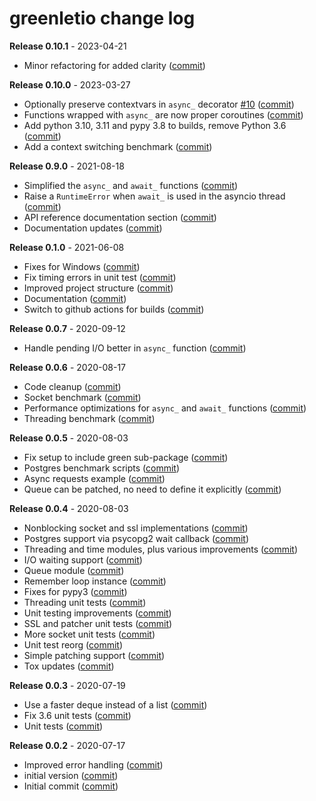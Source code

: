 # greenletio change log

**Release 0.10.1** - 2023-04-21

- Minor refactoring for added clarity ([commit](https://github.com/miguelgrinberg/greenletio/commit/8b7413866dfcb682e304814aa605ff5c7399ec64))

**Release 0.10.0** - 2023-03-27

- Optionally preserve contextvars in `async_` decorator [#10](https://github.com/miguelgrinberg/greenletio/issues/10) ([commit](https://github.com/miguelgrinberg/greenletio/commit/620cb485e8485408cf97c7e7cbc8adcb58e34796))
- Functions wrapped with `async_` are now proper coroutines ([commit](https://github.com/miguelgrinberg/greenletio/commit/be7a59a74986ec098302f4762adbe4dbfd2396fc))
- Add python 3.10, 3.11 and pypy 3.8 to builds, remove Python 3.6 ([commit](https://github.com/miguelgrinberg/greenletio/commit/5fad25fb342805340aef9264e0228c914310d244))
- Add a context switching benchmark ([commit](https://github.com/miguelgrinberg/greenletio/commit/66d57e5c89cc6e01951ae8b4c7de6a1e3dde6657))

**Release 0.9.0** - 2021-08-18

- Simplified the `async_` and `await_` functions ([commit](https://github.com/miguelgrinberg/greenletio/commit/0469db503fdc6fe16685830d9ba25d849e8967af))
- Raise a `RuntimeError` when `await_` is used in the asyncio thread ([commit](https://github.com/miguelgrinberg/greenletio/commit/e7c675fbf35d0709d0e9093f1e820f3781394921))
- API reference documentation section ([commit](https://github.com/miguelgrinberg/greenletio/commit/8cd00033da0b52a858d3fe4cf3d5ece3463b6c52))
- Documentation updates ([commit](https://github.com/miguelgrinberg/greenletio/commit/e547fccb018b272f32d308bd4b865cf93d4f09d4))

**Release 0.1.0** - 2021-06-08

- Fixes for Windows ([commit](https://github.com/miguelgrinberg/greenletio/commit/aad9e42f597d9a0c4c05d0267bafeef10c84601a))
- Fix timing errors in unit test ([commit](https://github.com/miguelgrinberg/greenletio/commit/70f669541f5139136723ff98b2d77d8fd9d60648))
- Improved project structure ([commit](https://github.com/miguelgrinberg/greenletio/commit/85877cb37137e83af5ff0bfa8e57f094477766de))
- Documentation ([commit](https://github.com/miguelgrinberg/greenletio/commit/9818c6036689811badfc5d6149f5398306b20565))
- Switch to github actions for builds ([commit](https://github.com/miguelgrinberg/greenletio/commit/d94af9856c7ae1d8fa539e01337e61c8fa690434))

**Release 0.0.7** - 2020-09-12

- Handle pending I/O better in `async_` function ([commit](https://github.com/miguelgrinberg/greenletio/commit/2c1ab23a3a969db6258d52ca52258ad5e4ef45b6))

**Release 0.0.6** - 2020-08-17

- Code cleanup ([commit](https://github.com/miguelgrinberg/greenletio/commit/d46f45ce1aca78aa7bb95590dd9de2f283c9f827))
- Socket benchmark ([commit](https://github.com/miguelgrinberg/greenletio/commit/6a05d076bb69192a3454a41f608240e72f2e3865))
- Performance optimizations for `async_` and `await_` functions ([commit](https://github.com/miguelgrinberg/greenletio/commit/68890209bbf5b8559915acb1ea2441bc8950a256))
- Threading benchmark ([commit](https://github.com/miguelgrinberg/greenletio/commit/cfde239fbea29ea33fde9a78bd9d8954095ab407))

**Release 0.0.5** - 2020-08-03

- Fix setup to include green sub-package ([commit](https://github.com/miguelgrinberg/greenletio/commit/5625f33d557c3fc99f3402261d335de701133435))
- Postgres benchmark scripts ([commit](https://github.com/miguelgrinberg/greenletio/commit/a165464ea4cc6528a3fa04b477cb57ff29a1c5bc))
- Async requests example ([commit](https://github.com/miguelgrinberg/greenletio/commit/90ea05f5456bbc587fe0b7416160bccdd7fb8171))
- Queue can be patched, no need to define it explicitly ([commit](https://github.com/miguelgrinberg/greenletio/commit/003f1f6a56a0e2d203bdf19a31497004814d7866))

**Release 0.0.4** - 2020-08-03

- Nonblocking socket and ssl implementations ([commit](https://github.com/miguelgrinberg/greenletio/commit/b1dde1342514365bfe1b6a282047b77d3e50e601))
- Postgres support via psycopg2 wait callback ([commit](https://github.com/miguelgrinberg/greenletio/commit/9f9e6883061b6486eb91e01cd9334b9a1357f56b))
- Threading and time modules, plus various improvements ([commit](https://github.com/miguelgrinberg/greenletio/commit/18479547ae6641eded556854a9de35e2072997ed))
- I/O waiting support ([commit](https://github.com/miguelgrinberg/greenletio/commit/de8466bf6d5d47cd97ad90ea312cb839f64188e1))
- Queue module ([commit](https://github.com/miguelgrinberg/greenletio/commit/46f6b561b3ea8366415cf4f8bb6e12aca94e38d0))
- Remember loop instance ([commit](https://github.com/miguelgrinberg/greenletio/commit/1e1c3b4f51decfa1220cf7712a9f2594e780f3dc))
- Fixes for pypy3 ([commit](https://github.com/miguelgrinberg/greenletio/commit/f00dc9ca57505288641c6c87576ed95274227f45))
- Threading unit tests ([commit](https://github.com/miguelgrinberg/greenletio/commit/5871207f5554b287acf622f1cb25417d23cf260d))
- Unit testing improvements ([commit](https://github.com/miguelgrinberg/greenletio/commit/8a3de01481143128e79febde5beeddda471bd1b1))
- SSL and patcher unit tests ([commit](https://github.com/miguelgrinberg/greenletio/commit/004e9d29dcafee7946473dd73ddd7a67f9a48c36))
- More socket unit tests ([commit](https://github.com/miguelgrinberg/greenletio/commit/c1fbe4c9ee5698fa7e829637d8e32e6432daceff))
- Unit test reorg ([commit](https://github.com/miguelgrinberg/greenletio/commit/3758f92b9c159f95f5575f8178cbd92ce6b77c83))
- Simple patching support ([commit](https://github.com/miguelgrinberg/greenletio/commit/75cbfafbce2e46c8fe9bba02114bcb43ce8804ce))
- Tox updates ([commit](https://github.com/miguelgrinberg/greenletio/commit/5a28258322376089f72fa00f4f3e39229d58e0d9))

**Release 0.0.3** - 2020-07-19

- Use a faster deque instead of a list ([commit](https://github.com/miguelgrinberg/greenletio/commit/5367590f4750033ce3ffc0d1f9091a97137e8cc8))
- Fix 3.6 unit tests ([commit](https://github.com/miguelgrinberg/greenletio/commit/2e094c4ba7a2708b26ac638793a2df8f2b8dde4d))
- Unit tests ([commit](https://github.com/miguelgrinberg/greenletio/commit/faedac384ef2e3419fbd4cef76ae531d99ef7acd))

**Release 0.0.2** - 2020-07-17

- Improved error handling ([commit](https://github.com/miguelgrinberg/greenletio/commit/22a9e9bbb0f95adec9410aceef07524d3c602996))
- initial version ([commit](https://github.com/miguelgrinberg/greenletio/commit/d0e04759919ae393ebcbebc5025807b14676a724))
- Initial commit ([commit](https://github.com/miguelgrinberg/greenletio/commit/3e371611051ab2f4d3ab406f2714b601ea531d46))
